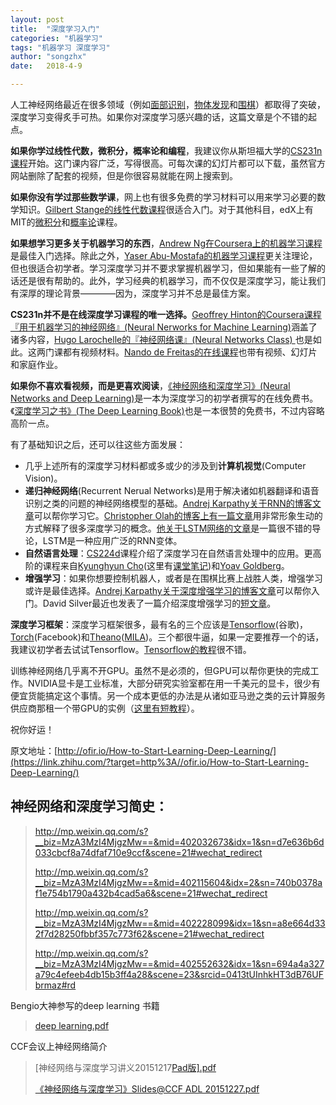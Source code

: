 ```yaml
---
layout: post
title:  "深度学习入门"
categories: "机器学习"
tags: "机器学习 深度学习"
author: "songzhx"
date:   2018-4-9

---
```


人工神经网络最近在很多领域（例如[面部识别](https://link.zhihu.com/?target=https%3A//research.facebook.com/publications/deepface-closing-the-gap-to-human-level-performance-in-face-verification/)，[物体发现](https://link.zhihu.com/?target=http%3A//blogs.microsoft.com/next/2015/12/10/microsoft-researchers-win-imagenet-computer-vision-challenge/)和[围棋](https://link.zhihu.com/?target=https%3A//deepmind.com/alpha-go)）都取得了突破，深度学习变得炙手可热。如果你对深度学习感兴趣的话，这篇文章是个不错的起点。

**如果你学过线性代数，微积分，概率论和编程**，我建议你从斯坦福大学的[CS231n课程](https://link.zhihu.com/?target=http%3A//cs231n.stanford.edu/)开始。这门课内容广泛，写得很高。可每次课的幻灯片都可以下载，虽然官方网站删除了配套的视频，但是你很容易就能在网上搜索到。

**如果你没有学过那些数学课**，网上也有很多免费的学习材料可以用来学习必要的数学知识。[Gilbert Stange的线性代数课程](https://link.zhihu.com/?target=http%3A//ocw.mit.edu/courses/mathematics/18-06sc-linear-algebra-fall-2011/index.htm)很适合入门。对于其他科目，edX上有MIT的[微积分](https://link.zhihu.com/?target=https%3A//www.edx.org/course/calculus-1a-differentiation-mitx-18-01-1x)和[概率论](https://link.zhihu.com/?target=https%3A//www.edx.org/course/introduction-probability-science-mitx-6-041x-1)课程。

**如果想学习更多关于机器学习的东西**，[Andrew Ng在Coursera上的机器学习课程](https://link.zhihu.com/?target=https%3A//www.coursera.org/learn/machine-learning)是最佳入门选择。除此之外，[Yaser Abu-Mostafa的机器学习课程](https://link.zhihu.com/?target=https%3A//work.caltech.edu/telecourse.html)更关注理论，但也很适合初学者。学习深度学习并不要求掌握机器学习，但如果能有一些了解的话还是很有帮助的。此外，学习经典的机器学习，而不仅仅是深度学习，能让我们有深厚的理论背景————因为，深度学习并不总是最佳方案。

**CS231n并不是在线深度学习课程的唯一选择。**[Geoffrey Hinton的Coursera课程『用于机器学习的神经网络』(Neural Nerworks for Machine Learning)](https://link.zhihu.com/?target=https%3A//www.coursera.org/course/neuralnets)涵盖了诸多内容，[Hugo Larochelle的『神经网络课』(Neural Networks Class) ](https://link.zhihu.com/?target=https%3A//www.youtube.com/playlist%3Flist%3DPL6Xpj9I5qXYEcOhn7TqghAJ6NAPrNmUBH)也是如此。这两门课都有视频材料。[Nando de Freitas的在线课程](https://link.zhihu.com/?target=https%3A//www.cs.ox.ac.uk/people/nando.defreitas/machinelearning/)也带有视频、幻灯片和家庭作业。

**如果你不喜欢看视频，而是更喜欢阅读**，[《神经网络和深度学习》(Neural Networks and Deep Learning)](https://link.zhihu.com/?target=http%3A//neuralnetworksanddeeplearning.com/)是一本为深度学习的初学者撰写的在线免费书。《[深度学习之书》(The Deep Learning Book)](https://link.zhihu.com/?target=http%3A//www.deeplearningbook.org/)也是一本很赞的免费书，不过内容略高阶一点。

有了基础知识之后，还可以往这些方面发展：

- 几乎上述所有的深度学习材料都或多或少的涉及到**计算机视觉**(Computer Vision)。
- **递归神经网络**(Recurrent Nerual Networks)是用于解决诸如机器翻译和语音识别之类的问题的神经网络模型的基础。[Andrej Karpathy关于RNN的博客文章](https://link.zhihu.com/?target=http%3A//karpathy.github.io/2015/05/21/rnn-effectiveness/)可以帮你学习它。[Christopher Olah的博客上有一篇文章](https://link.zhihu.com/?target=http%3A//colah.github.io/)用非常形象生动的方式解释了很多深度学习的概念。[他关于LSTM网络的文章](https://link.zhihu.com/?target=http%3A//colah.github.io/posts/2015-08-Understanding-LSTMs/)是一篇很不错的导论，LSTM是一种应用广泛的RNN变体。
- **自然语言处理**：[CS224d](https://link.zhihu.com/?target=http%3A//cs224d.stanford.edu/)课程介绍了深度学习在自然语言处理中的应用。更高阶的课程来自[Kyunghyun Cho](https://link.zhihu.com/?target=http%3A//www.kyunghyuncho.me/home/courses/ds-ga-3001-fall-2015)(这里有[课堂笔记](https://link.zhihu.com/?target=https%3A//github.com/nyu-dl/NLP_DL_Lecture_Note/blob/master/lecture_note.pdf))和[Yoav Goldberg](https://link.zhihu.com/?target=http%3A//u.cs.biu.ac.il/%7Eyogo/nnlp.pdf)。
- **增强学习**：如果你想要控制机器人，或者是在围棋比赛上战胜人类，增强学习或许是最佳选择。[Andrej Karpathy关于深度增强学习的博客文章](https://link.zhihu.com/?target=http%3A//karpathy.github.io/2016/05/31/rl/)可以帮你入门。David Silver最近也发表了一篇介绍深度增强学习的[短文章](https://link.zhihu.com/?target=https%3A//deepmind.com/blog)。

**深度学习框架**：深度学习框架很多，最有名的三个应该是[Tensorflow](https://link.zhihu.com/?target=http%3A//tensorflow.org/)(谷歌)，[Torch](https://link.zhihu.com/?target=http%3A//torch.ch/)(Facebook)和[Theano](https://link.zhihu.com/?target=http%3A//deeplearning.net/software/theano/)([MILA](https://link.zhihu.com/?target=https%3A//mila.umontreal.ca/en/))。三个都很牛逼，如果一定要推荐一个的话，我建议初学者去试试Tensorflow。[Tensorflow的教程](https://link.zhihu.com/?target=https%3A//www.tensorflow.org/versions/r0.9/tutorials/index.html)很不错。

训练神经网络几乎离不开GPU。虽然不是必须的，但GPU可以帮你更快的完成工作。NVIDIA显卡是工业标准，大部分研究实验室都在用一千美元的显卡，很少有便宜货能搞定这个事情。另一个成本更低的办法是从诸如亚马逊之类的云计算服务供应商那租一个带GPU的实例（[这里有短教程](https://link.zhihu.com/?target=https%3A//www.kaggle.com/c/facial-keypoints-detection/details/deep-learning-tutorial)）。

祝你好运！

原文地址：[http://ofir.io/How-to-Start-Learning-Deep-Learning/](https://link.zhihu.com/?target=http%3A//ofir.io/How-to-Start-Learning-Deep-Learning/)



## 神经网络和深度学习简史：

> <http://mp.weixin.qq.com/s?__biz=MzA3MzI4MjgzMw==&mid=402032673&idx=1&sn=d7e636b6d033cbcf8a74dfaf710e9ccf&scene=21#wechat_redirect>
>
> <http://mp.weixin.qq.com/s?__biz=MzA3MzI4MjgzMw==&mid=402115604&idx=2&sn=740b0378af1e754b1790a432b4cad5a6&scene=21#wechat_redirect>
>
> <http://mp.weixin.qq.com/s?__biz=MzA3MzI4MjgzMw==&mid=402228099&idx=1&sn=a8e664d332f7d28250fbbf357c773f62&scene=21#wechat_redirect>
>
> <http://mp.weixin.qq.com/s?__biz=MzA3MzI4MjgzMw==&mid=402552632&idx=1&sn=694a4a327a79c4efeeb4db15b3ff4a28&scene=23&srcid=0413tUInhkHT3dB76UFbrmaz#rd>

 

Bengio大神参写的deep learning 书籍

> [deep learning.pdf](http://10.142.78.36/download/attachments/2393472/deep%20learning.pdf?version=1&modificationDate=1460510102000&api=v2)

 

CCF会议上神经网络简介

> [神经网络与深度学习讲义20151217[Pad版\].pdf](http://10.142.78.36/download/attachments/2393472/%E7%A5%9E%E7%BB%8F%E7%BD%91%E7%BB%9C%E4%B8%8E%E6%B7%B1%E5%BA%A6%E5%AD%A6%E4%B9%A0%E8%AE%B2%E4%B9%8920151217%5BPad%E7%89%88%5D.pdf?version=1&modificationDate=1460510102000&api=v2)
>
> [《神经网络与深度学习》Slides@CCF ADL 20151227.pdf](http://10.142.78.36/download/attachments/2393472/%E3%80%8A%E7%A5%9E%E7%BB%8F%E7%BD%91%E7%BB%9C%E4%B8%8E%E6%B7%B1%E5%BA%A6%E5%AD%A6%E4%B9%A0%E3%80%8BSlides@CCF%20ADL%2020151227.pdf?version=1&modificationDate=1460510102000&api=v2)